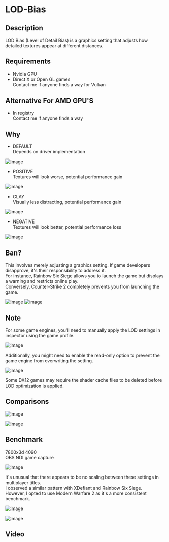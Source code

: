 # LOD-Bias

## Description
LOD Bias (Level of Detail Bias) is a graphics setting that adjusts how detailed textures appear at different distances.

## Requirements
- Nvidia GPU
- Direct X or Open GL games<br>
  Contact me if anyone finds a way for Vulkan

## Alternative For AMD GPU'S
- In registry<br>
Contact me if anyone finds a way

## Why
- DEFAULT<br>
  Depends on driver implementation<br>

![image](https://github.com/fr33thytweaks/LOD-Bias/assets/168888348/13f6d883-f9c5-4eb9-a720-617ea5c68cfa)

- POSITIVE<br>
  Textures will look worse, potential performance gain<br>

![image](https://github.com/fr33thytweaks/LOD-Bias/assets/168888348/936d6463-94f2-4079-87d0-9630baf41a1a)

- CLAY<br>
  Visually less distracting, potential performance gain<br>

![image](https://github.com/fr33thytweaks/LOD-Bias/assets/168888348/1194172b-8504-42c5-8f25-dc5c0d9d1822)

- NEGATIVE<br>
  Textures will look better, potential performance loss<br>

![image](https://github.com/fr33thytweaks/LOD-Bias/assets/168888348/8eda252d-dc8a-4552-b442-6db0063163a8)

## Ban?
This involves merely adjusting a graphics setting. If game developers disapprove, it's their responsibility to address it.<br>
For instance, Rainbow Six Siege allows you to launch the game but displays a warning and restricts online play.<br> 
Conversely, Counter-Strike 2 completely prevents you from launching the game.

![image](https://github.com/fr33thytweaks/LOD-Bias/assets/168888348/b1ff017f-330c-406e-9d26-d7398e9ef660)
![image](https://github.com/fr33thytweaks/LOD-Bias/assets/168888348/5a014072-e3b0-4150-a6f4-b6cad4506b5b)

## Note
For some game engines, you'll need to manually apply the LOD settings in inspector using the game profile.<br>

![image](https://github.com/fr33thytweaks/LOD-Bias/assets/168888348/9ff0e102-4a40-41d5-98d6-62e062691364)

Additionally, you might need to enable the read-only option to prevent the game engine from overwriting the setting.

![image](https://github.com/fr33thytweaks/LOD-Bias/assets/168888348/0332a91e-bc8f-4402-89ec-042c11d623fa)

Some DX12 games may require the shader cache files to be deleted before LOD optimization is applied. 

## Comparisons
![image](https://github.com/fr33thytweaks/LOD-Bias/assets/168888348/230ac561-e2ea-42ca-b6da-5472a9d3d822)

![image](https://github.com/fr33thytweaks/LOD-Bias/assets/168888348/235d9e5e-4968-4c42-ba75-9dab9eccc456)


## Benchmark
7800x3d 4090<br>
OBS NDI game capture<br>

![image](https://github.com/fr33thytweaks/LOD-Bias/assets/168888348/875f5cb7-3e18-424f-9b9b-ea0bd69a3260)

It's unusual that there appears to be no scaling between these settings in multiplayer titles.<br>
I observed a similar pattern with XDefiant and Rainbow Six Siege.<br> 
However, I opted to use Modern Warfare 2 as it's a more consistent benchmark.<br>

![image](https://github.com/fr33thytweaks/LOD-Bias/assets/168888348/0f65f8b6-a9a6-41f3-a604-5612d1b9ab46)

![image](https://github.com/fr33thytweaks/LOD-Bias/assets/168888348/04e917ff-f746-44ed-bddf-5e6775d7d70b)


## Video

